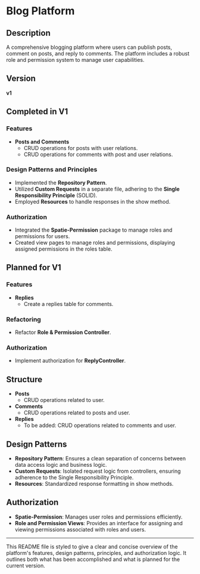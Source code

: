 # Blog Platform

## Description
A comprehensive blogging platform where users can publish posts, comment on posts, and reply to comments. The platform includes a robust role and permission system to manage user capabilities.

## Version
**v1**

## Completed in V1

### Features
- **Posts and Comments**
  - CRUD operations for posts with user relations.
  - CRUD operations for comments with post and user relations.

### Design Patterns and Principles
- Implemented the **Repository Pattern**.
- Utilized **Custom Requests** in a separate file, adhering to the **Single Responsibility Principle** (SOLID).
- Employed **Resources** to handle responses in the show method.

### Authorization
- Integrated the **Spatie-Permission** package to manage roles and permissions for users.
- Created view pages to manage roles and permissions, displaying assigned permissions in the roles table.

## Planned for V1

### Features
- **Replies**
  - Create a replies table for comments.

### Refactoring
- Refactor **Role & Permission Controller**.

### Authorization
- Implement authorization for **ReplyController**.

## Structure
- **Posts**
  - CRUD operations related to user.
- **Comments**
  - CRUD operations related to posts and user.
- **Replies**
  - To be added: CRUD operations related to comments and user.

## Design Patterns
- **Repository Pattern**: Ensures a clean separation of concerns between data access logic and business logic.
- **Custom Requests**: Isolated request logic from controllers, ensuring adherence to the Single Responsibility Principle.
- **Resources**: Standardized response formatting in show methods.

## Authorization
- **Spatie-Permission**: Manages user roles and permissions efficiently.
- **Role and Permission Views**: Provides an interface for assigning and viewing permissions associated with roles and users.

---

This README file is styled to give a clear and concise overview of the platform's features, design patterns, principles, and authorization logic. It outlines both what has been accomplished and what is planned for the current version.
